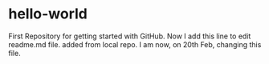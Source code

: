 # hello-world
First Repository for getting started with GitHub.
Now I add this line to edit readme.md file.
added from local repo.
I am now, on 20th Feb, changing this file.
